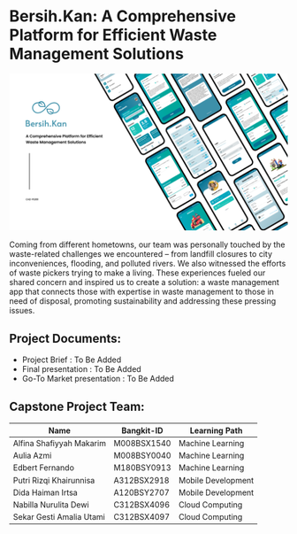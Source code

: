 # Bersih.Kan: A Comprehensive Platform for Efficient Waste Management Solutions

![Mock-Up Application](https://github.com/BersihKan-CH2PS361/.github/blob/4de3cd7a6cb8195e80f2c90390ce270520c48f16/documentation/mockup%20(1).png)

Coming from different hometowns, our team was personally touched by the waste-related challenges we encountered – from landfill closures to city inconveniences, flooding, and polluted rivers. We also witnessed the efforts of waste pickers trying to make a living. These experiences fueled our shared concern and inspired us to create a solution: a waste management app that connects those with expertise in waste management to those in need of disposal, promoting sustainability and addressing these pressing issues.

## Project Documents:
- Project Brief : To Be Added
- Final presentation : To Be Added
- Go-To Market presentation : To Be Added

<!-- ## Project Resource: 
- Paper Reference:  -->

## Capstone Project Team: 
| Name | Bangkit-ID | Learning Path |
| ------ | ------ | ------ | 
| Alfina Shafiyyah Makarim  | M008BSX1540  | Machine Learning |
| Aulia Azmi  | M008BSY0040  | Machine Learning |
| Edbert Fernando | M180BSY0913  | Machine Learning |
| Putri Rizqi Khairunnisa | A312BSX2918 | Mobile Development |
| Dida Haiman Irtsa | A120BSY2707 | Mobile Development |
| Nabilla Nurulita Dewi  | C312BSX4096 | Cloud Computing |
| Sekar Gesti Amalia Utami  | C312BSX4097 | Cloud Computing |
